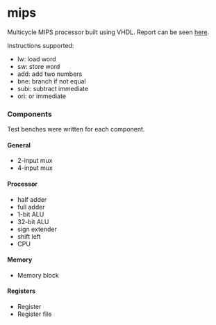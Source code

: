 # mips

Multicycle MIPS processor built using VHDL. Report can be seen [here](/report.pdf).

Instructions supported:

- lw: load word
- sw: store word
- add: add two numbers
- bne: branch if not equal
- subi: subtract immediate
- ori: or immediate

### Components

Test benches were written for each component.

#### General

- 2-input mux
- 4-input mux

#### Processor

- half adder
- full adder
- 1-bit ALU
- 32-bit ALU
- sign extender
- shift left
- CPU

#### Memory

- Memory block

#### Registers

- Register
- Register file